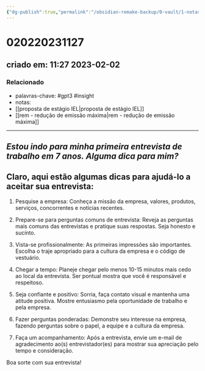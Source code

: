 ```yaml
---
{"dg-publish":true,"permalink":"/obsidian-remake-backup/0-vault/1-notas-literais/insight-pensamento-e-meditacao/dicas-para-ajuda-lo-a-aceitar-sua-entrevista/","tags":["gpt3","insight"],"dgHomeLink":true,"dgShowLocalGraph":true,"dgShowFileTree":true,"dgEnableSearch":true,"noteIcon":""}
---
```


# 020220231127
## criado em: 11:27 2023-02-02

### Relacionado
- palavras-chave: #gpt3 #insight 
- notas: 
- [[proposta de estágio IEL\|proposta de estágio IEL]]
- [[rem - redução de emissão máxima\|rem - redução de emissão máxima]]
---
## *Estou indo para minha primeira entrevista de trabalho em 7 anos. Alguma dica para mim?*

## Claro, aqui estão algumas dicas para ajudá-lo a aceitar sua entrevista:

1.  Pesquise a empresa: Conheça a missão da empresa, valores, produtos, serviços, concorrentes e notícias recentes.
    
2.  Prepare-se para perguntas comuns de entrevista: Reveja as perguntas mais comuns das entrevistas e pratique suas respostas. Seja honesto e sucinto.
    
3.  Vista-se profissionalmente: As primeiras impressões são importantes. Escolha o traje apropriado para a cultura da empresa e o código de vestuário.
    
4.  Chegar a tempo: Planeje chegar pelo menos 10-15 minutos mais cedo ao local da entrevista. Ser pontual mostra que você é responsável e respeitoso.
    
5. Seja confiante e positivo: Sorria, faça contato visual e mantenha uma atitude positiva. Mostre entusiasmo pela oportunidade de trabalho e pela empresa.
    
6.  Fazer perguntas ponderadas: Demonstre seu interesse na empresa, fazendo perguntas sobre o papel, a equipe e a cultura da empresa.
    
7.  Faça um acompanhamento: Após a entrevista, envie um e-mail de agradecimento ao(s) entrevistador(es) para mostrar sua apreciação pelo tempo e consideração.
    

Boa sorte com sua entrevista!